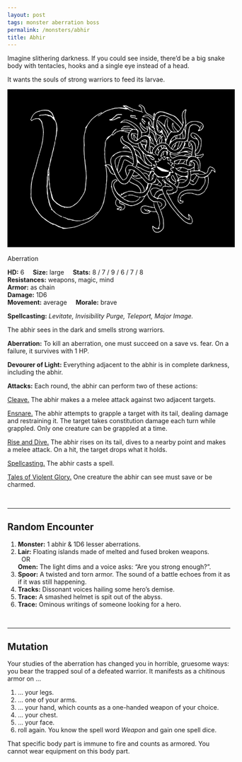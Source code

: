 ```yaml
---
layout: post
tags: monster aberration boss
permalink: /monsters/abhir
title: Abhir
---
```


Imagine slithering darkness. If you could see inside, there’d be a big snake body with tentacles, hooks and a single eye instead of a head.

It wants the souls of strong warriors to feed its larvae. <br>

<img src="/images/Abhir.png" alt="Abhir" style="border:5px solid black">

Aberration

**HD:** 6  &nbsp; &nbsp;  **Size:** large &nbsp; &nbsp; **Stats:** 8 / 7 / 9 / 6 / 7 / 8 <br>
**Resistances:** weapons, magic, mind <br>
**Armor:** as chain <br>
**Damage:** 1D6 <br>
**Movement:** average &nbsp; &nbsp; **Morale:** brave <br>

**Spellcasting:** *Levitate, Invisibility Purge, Teleport, Major Image.*

The abhir sees in the dark and smells strong warriors. 

**Aberration:** To kill an aberration, one must succeed on a save vs. fear. On a failure, it survives with 1 HP.

**Devourer of Light:** Everything adjacent to the abhir is in complete darkness, including the abhir.

**Attacks:** Each round, the abhir can perform two of these actions:

<ins>Cleave.</ins> The abhir makes a a melee attack against two adjacent targets.

<ins>Ensnare.</ins> The abhir attempts to grapple a target with its tail, dealing damage and restraining it. The target takes constitution damage each turn while grappled. Only one creature can be grappled at a time.

<ins>Rise and Dive.</ins> The abhir rises on its tail, dives to a nearby point and makes a melee attack. On a hit, the target drops what it holds.

<ins>Spellcasting.</ins> The abhir casts a spell.

<ins>Tales of Violent Glory.</ins> One creature the abhir can see must save or be charmed.

<br>

---

## Random Encounter

1. **Monster:** 1 abhir & 1D6 lesser aberrations.
1. **Lair:** Floating islands made of melted and fused broken weapons. <br>	&nbsp; OR <br>	**Omen:** The light dims and a voice asks: “Are you strong enough?”.
1. **Spoor:** A twisted and torn armor. The sound of a battle echoes from it as if it was still happening.
1. **Tracks:** Dissonant voices hailing some hero’s demise.
1. **Trace:** A smashed helmet is spit out of the abyss.
1. **Trace:** Ominous writings of someone looking for a hero.

<br>

---

## Mutation

Your studies of the aberration has changed you in horrible, gruesome ways: you bear the trapped soul of a defeated warrior. It manifests as a chitinous armor on ...

1. ... your legs. 
1. ... one of your arms. 
1. ... your hand, which counts as a one-handed weapon of your choice.
1. ... your chest.
1. ... your face.
1. roll again. You know the spell word *Weapon* and gain one spell dice.

That specific body part is immune to fire and counts as armored. You cannot wear equipment on this body part.



